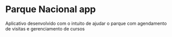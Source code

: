 # Parque Nacional app

Aplicativo desenvolvido com o intuito de ajudar o parque com agendamento de visitas e gerenciamento de cursos
